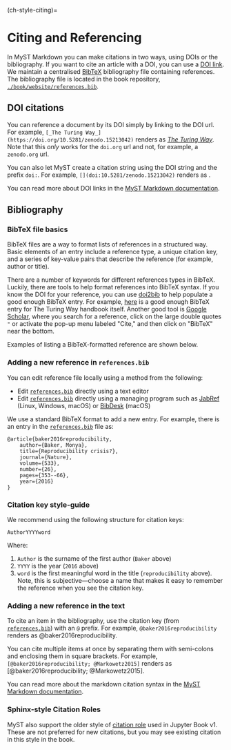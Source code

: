 (ch-style-citing)=
# Citing and Referencing

In MyST Markdown you can make citations in two ways, using DOIs or the bibliography.
If you want to cite an article with a DOI, you can use a [DOI link](https://mystmd.org/guide/citations#doi-links).
We maintain a centralised [BibTeX](http://www.bibtex.org/) bibliography file containing references.
The bibliography file is located in the book repository, [`./book/website/references.bib`][turingbib].

## DOI citations

You can reference a document by its DOI simply by linking to the DOI url.
For example, `[_The Turing Way_](https://doi.org/10.5281/zenodo.15213042)` renders as [_The Turing Way_](https://doi.org/10.5281/zenodo.15213042).
Note that this _only_ works for the `doi.org` url and not, for example, a `zenodo.org` url.

You can also let MyST create a citation string using the DOI string and the prefix `doi:`.
For example, `[](doi:10.5281/zenodo.15213042)` renders as [](doi:10.5281/zenodo.15213042).

You can read more about DOI links in the [MyST Markdown documentation](https://mystmd.org/guide/citations#doi-links).

## Bibliography

### BibTeX file basics

BibTeX files are a way to format lists of references in a structured way.
Basic elements of an entry include a reference type, a unique citation key, and a series of key-value pairs that describe the reference (for example, author or title).

There are a number of keywords for different references types in BibTeX.
Luckily, there are tools to help format references into BibTeX syntax.
If you know the DOI for your reference, you can use [doi2bib](https://doi2bib.org/) to help populate a good enough BibTeX entry.
For example, [here](https://doi2bib.org/bib/https://doi.org/10.5281/zenodo.3233853) is a good enough BibTeX entry for The Turing Way handbook itself.
Another good tool is [Google Scholar](https://scholar.google.com/), where you search for a reference, click on the large double quotes `"` or activate the pop-up menu labeled "Cite," and then click on "BibTeX" near the bottom.

Examples of listing a BibTeX-formatted reference are shown below.

### Adding a new reference in `references.bib`

You can edit reference file locally using a method from the following:

- Edit [`references.bib`][turingbib] directly using a text editor
- Edit [`references.bib`][turingbib] directly using a managing program such as [JabRef](http://www.jabref.org/) (Linux, Windows, macOS) or [BibDesk](https://bibdesk.sourceforge.io/) (macOS)

We use a standard BibTeX format to add a new entry.
For example, there is an entry in the [`references.bib`][turingbib] file as:

```
@article{baker2016reproducibility,
    author={Baker, Monya},
  	title={Reproducibility crisis?},
  	journal={Nature},
  	volume={533},
  	number={26},
  	pages={353--66},
  	year={2016}
}
```

### Citation key style-guide

We recommend using the following structure for citation keys:

```
AuthorYYYYword
```

Where:

1. `Author` is the surname of the first author (`Baker` above)
2. `YYYY` is the year (`2016` above)
3. `word` is the first meaningful word in the title (`reproducibility` above). Note, this is subjective―choose a name that makes it easy to remember the reference when you see the citation key.

### Adding a new reference in the text

To cite an item in the bibliography, use the citation key (from [`references.bib`][turingbib]) with an `@` prefix.
For example, `@baker2016reproducibility` renders as @baker2016reproducibility.

You can cite multiple items at once by separating them with semi-colons and enclosing them in square brackets.
For example, `[@baker2016reproducibility; @Markowetz2015]` renders as [@baker2016reproducibility; @Markowetz2015].

You can read more about the markdown citation syntax in the [MyST Markdown documentation](https://mystmd.org/guide/citations#markdown-citations).

### Sphinx-style Citation Roles

MyST also support the older style of [citation role](https://mystmd.org/guide/citations#citation-roles) used in Jupyter Book v1.
These are not preferred for new citations, but you may see existing citation in this style in the book.

[turingbib]: https://github.com/the-turing-way/the-turing-way/blob/main/book/website/references.bib

